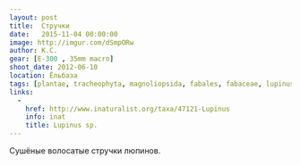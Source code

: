 ```yaml
---
layout: post
title:  Стручки
date:   2015-11-04 00:00:00
image: http://imgur.com/dSmpORw
author: К.С.
gear: [E-300 , 35mm macro]
shoot_date: 2012-06-10
location: Ёльбаза
tags: [plantae, tracheophyta, magnoliopsida, fabales, fabaceae, lupinus]
links:
  -
    href: http://www.inaturalist.org/taxa/47121-Lupinus
    info: inat
    title: Lupinus sp.
---
```


Сушёные волосатые стручки люпинов.

